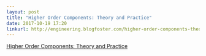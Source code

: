 ```yaml
---
layout: post
title: "Higher Order Components: Theory and Practice"
date: 2017-10-19 17:20
linkurl: http://engineering.blogfoster.com/higher-order-components-theory-and-practice/
---
```


[Higher Order Components: Theory and Practice](http://engineering.blogfoster.com/higher-order-components-theory-and-practice/)

> 